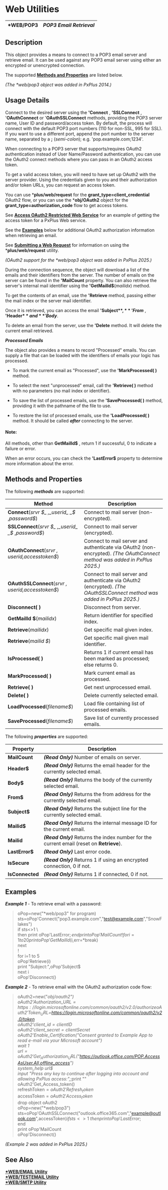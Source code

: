 # Web Utilities  
  
***WEB/POP3** |  **_POP3 Email Retrieval_**  
---|---  
  
## Description

This object provides a means to connect to a POP3 email server and retrieve email. It can be used against any POP3 email server using either an encrypted or unencrypted connection.

The supported **[Methods and Properties](Pop3%20Email%20Retrieval.htm#Mark1)** are listed below.

_(The *web/pop3 object was added in PxPlus 2014.)_

## Usage Details

Connect to the desired server using the **'Connect** , **'SSLConnect** , '**OAuthConnect** or '**OAuthSSLConnect** methods, providing the POP3 server name, User ID and password/access token. By default, the process will connect with the default POP3 port numbers (110 for non-SSL, 995 for SSL). If you want to use a different port, append the port number to the server name, separated by a **;** (_semi-colon_); e.g. 'pop.example.com;1234'.

When connecting to a POP3 server that supports/requires OAuth2 authentication instead of User Name/Password authentication, you can use the OAuth2 connect methods where you can pass in an OAuth2 access token.

To get a valid access token, you will need to have set up OAuth2 with the server provider. Using the credentials given to you and their authorization and/or token URLs, you can request an access token.

You can use ***plus/web/request** for the **grant_type=client_credential** OAuth2 flow, or you can use the ***obj/OAuth2** object for the **grant_type=authorization_code** flow to get access tokens.

See **[Access OAuth2 Restricted Web Service](../Access%20Oauth2%20Web%20Service.md)** for an example of getting the access token for a PxPlus Web service.

See the **[Examples](Pop3%20Email%20Retrieval.htm#Mark2)** below for additional OAuth2 authorization information when retrieving an email.

See **[Submitting a Web Request](../Web%20Services/Overview.htm#submitting)** for information on using the ***plus/web/request** utility.

_(OAuth2 support for the *web/pop3 object was added in PxPlus 2025.)_

During the connection sequence, the object will download a list of the emails and their identifiers from the server. The number of emails on the server can be found in the **'MailCount** property. You can also retrieve the server's internal mail identifier using the **'GetMailId$**(_mailidx_) method.

To get the contents of an email, use the **'Retrieve** method, passing either the mail index or the server mail identifier.

Once it is retrieved, you can access the email **'Subject$** , **'From$** , **'Header$** and **'Body$**.

To delete an email from the server, use the **'Delete** method. It will delete the current email retrieved.

**_Processed Emails_**

The object also provides a means to record "Processed" emails. You can supply a file that can be loaded with the identifiers of emails your logic has processed.

  * To mark the current email as "Processed", use the **'MarkProcessed( )** method.  
  

  * To select the next "unprocessed" email, call the **'Retrieve( )** method with no parameters (no mail index or identifier).  
  

  * To save the list of processed emails, use the **'SaveProcessed( )** method, providing it with the pathname of the file to use.  
  

  * To restore the list of processed emails, use the **'LoadProcessed( )** method. It should be called **_after_** connecting to the server.



#### **Note:**  
All methods, other than **GetMailId$** , return 1 if successful, 0 to indicate a failure or error.  
  
When an error occurs, you can check the **'LastError$** property to determine more information about the error.

##  Methods and Properties

The following **_methods_** are supported:

**Method** |  **Description**  
---|---  
**Connect**(_srvr_ _$_ ,_userid_ _$_ ,_password$_) |  Connect to mail server (non-encrypted).  
**SSLConnect**(_srvr_ _$_ ,_userid_ _$_ ,_password$_) |  Connect to mail server (encrypted).  
**OAuthConnect**(_srvr_ _$,userid$,accesstoken$_) |  Connect to mail server and authenticate via OAuth2 (non-encrypted). _(The OAuthConnect method was added in PxPlus 2025.)_  
**OAuthSSLConnect**(_srvr_ _$,userid$,accesstoken$_) |  Connect to mail server and authenticate via OAuth2 (encrypted). _(The OAuthSSLConnect method was added in PxPlus 2025.)_  
**Disconnect( )** |  Disconnect from server.  
**GetMailId $**(_mailidx_) |  Return identifier for specified index.  
**Retrieve**(_mailidx_) |  Get specific mail given index.  
**Retrieve**(_mailid_ _$_) |  Get specific mail given mail identifier.  
**IsProcessed( )** |  Returns 1 if current email has been marked as processed; else returns 0.  
**MarkProcessed( )** |  Mark current email as processed.  
**Retrieve( )** |  Get next unprocessed email.  
**Delete( )** |  Delete currently selected email.  
**LoadProcessed**(_filename$_) |  Load file containing list of processed emails.  
**SaveProcessed**(_filename$_) |  Save list of currently processed emails.  
  
The following **_properties_** are supported:

**Property** |  **Description**  
---|---  
**MailCount** |  **_(Read Only)_** Number of emails on server.  
**Header$** |  **_(Read Only)_** Returns the email header for the currently selected email.  
**Body$** |  **_(Read Only)_** Returns the body of the currently selected email.  
**From$** |  **_(Read Only)_** Returns the from address for the currently selected email.  
**Subject$** |  **_(Read Only)_** Returns the subject line for the currently selected email.  
**Mailid$** |  **_(Read Only)_** Returns the internal message ID for the current email.  
**Mailid** |  **_(Read Only)_** Returns the index number for the current email (reset on **Retrieve**).  
**LastError$** |  **_(Read Only)_** Last error code.  
**IsSecure** |  **_(Read Only)_** Returns 1 if using an encrypted connection, 0 if not.  
**IsConnected** |  **_(Read Only)_** Returns 1 if connected, 0 if not.  
  
##  Examples

**_Example 1_** \- To retrieve email with a password:

> oPop=new("*web/pop3" for program)  
>  sts=oPop'Connect("pop3.example.com","test@example.com","SnowFlakes")  
>  if sts<>1 \  
>  then print oPop'LastError$;  
>  end  
>  print oPop'MailCount  
>  !  
>  for i=1 to 20  
>  print oPop'GetMailId$(i,err=*break)  
>  next  
>  !  
>  for i=1 to 5  
>  oPop'Retrieve(i)  
>  print "Subject:",oPop'Subject$  
>  next i  
>  oPop'Disconnect()

**_Example 2_** \- To retrieve email with the OAuth2 authorization code flow:

> oAuth2=new("*obj/oauth2")  
>  oAuth2'Authorization_URL$=https://login.microsoftonline.com/common/oauth2/v2.0/authorize  
>  oAuth2'Token_URL$=https://login.microsoftonline.com/common/oauth2/v2.0/token  
>  oAuth2'client_id$=clientID$  
>  oAuth2'client_secret$=clientSecret$  
>  oAuth2'Enable_Certification("Consent granted to Example App to read e-mail via your Microsoft account")  
>  wait 1  
>  url$=oAuth2'Get_Authorization_URL$("https://outlook.office.com/POP.AccessAsUser.All,offline_access")  
> system_help url$  
>  input "Press any key to continue after logging into account and allowing PxPlus access:",*;print ""  
>  oAuth2'Get_Access_token()  
> refreshToken$=oAuth2'Refresh_token$  
> accessToken$=oAuth2'Access_token$  
>  drop object oAuth2  
> oPop=new("*web/pop3")  
>  sts=oPop'OAuthSSLConnect("outlook.office365.com","example@outlook.com",accessToken$)  
>  if sts<>1 \  
>  then print oPop'LastError$;  
>  end  
>  print oPop'MailCount  
> oPop'Disconnect()

_(Example 2 was added in PxPlus 2025.)_

## See Also

**[*WEB/EMAIL Utility](Email%20Utility/Overview.md)  
[*WEB/TESTEMAIL Utility](Testemail.md)  
[*WEB/SMTP Utility](SMTP%20Utility/Overview.md)**
